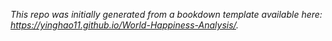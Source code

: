 
*This repo was initially generated from a bookdown template available here: https://yinghao11.github.io/World-Happiness-Analysis/.*	
